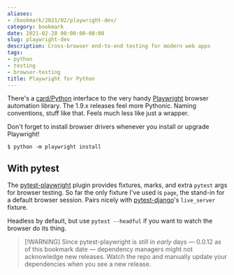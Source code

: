```yaml
---
aliases:
- /bookmark/2021/02/playwright-dev/
category: bookmark
date: 2021-02-28 00:00:00-08:00
slug: playwright-dev
description: Cross-browser end-to-end testing for modern web apps
tags:
- python
- testing
- browser-testing
title: Playwright for Python
---
```


There's a [card/Python](../../../card/Python.md) interface to the very handy [Playwright](https://playwright.dev) browser automation library. The 1.9.x releases feel more Pythonic. Naming conventions, stuff like that. Feels much less like just a wrapper.

Don't forget to install browser drivers whenever you install or upgrade Playwright!

````
$ python -m playwright install
````

## With pytest

The [pytest-playwright](https://github.com/microsoft/playwright-pytest) plugin provides fixtures, marks, and extra `pytest` args for browser testing. So far the only fixture I've used is `page`, the stand-in for a default browser session. Pairs nicely with [pytest-django](https://pytest-django.readthedocs.io/)'s `live_server` fixture.

Headless by default, but use `pytest --headful` if you want to watch the browser do its thing.

 > 
 > \[!WARNING\]
 > Since pytest-playwright is still in *early* days — 0.0.12 as of this bookmark date — dependency managers might not acknowledge new releases. Watch the repo and manually update your dependencies when you see a new release.
